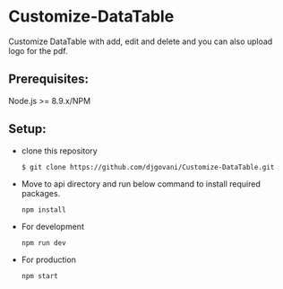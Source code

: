 # Customize-DataTable
Customize DataTable with add, edit and delete and you can also upload logo for the pdf.

## Prerequisites:
Node.js >= 8.9.x/NPM

## Setup:
* clone this repository

    ```
    $ git clone https://github.com/djgovani/Customize-DataTable.git
    ```

* Move to api directory and run below command to install required packages.

    ```
    npm install
    ```

* For development

    ```
    npm run dev
    ```

* For production

    ```
    npm start
    ```